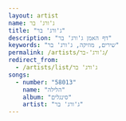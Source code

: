 ```yaml
---
layout: artist
name: ג'ורג' בר
title: "ג'ורג' בר"
description: "דף האמן ג'ורג' בר"
keywords: "שירים, מוזיקה, ג'ורג' בר"
permalink: /artists/ג'ורג'-בר/
redirect_from:
  - /artists/list/ג'ורג' בר
songs:
  - number: "58013"
    name: "הלילה"
    album: "סינגלים"
    artist: "ג'ורג' בר"
---
```

